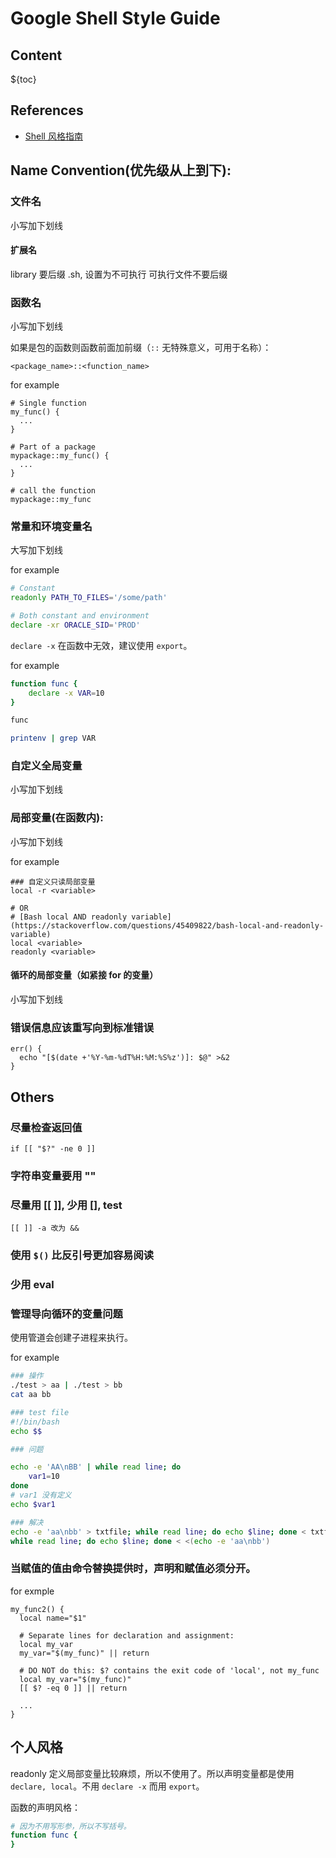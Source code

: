 # Google Shell Style Guide

## Content

${toc}

## References

-   [Shell 风格指南](https://zh-google-styleguide.readthedocs.io/en/latest/google-shell-styleguide/contents/)

## Name Convention(优先级从上到下):

### 文件名

小写加下划线

#### 扩展名

library 要后缀 .sh, 设置为不可执行
可执行文件不要后缀

### 函数名

小写加下划线

如果是包的函数则函数前面加前缀（`::` 无特殊意义，可用于名称）：

    <package_name>::<function_name>

for example

    # Single function
    my_func() {
      ...
    }

    # Part of a package
    mypackage::my_func() {
      ...
    }

    # call the function
    mypackage::my_func


### 常量和环境变量名

大写加下划线

for example

```sh
# Constant
readonly PATH_TO_FILES='/some/path'

# Both constant and environment
declare -xr ORACLE_SID='PROD'
```

`declare -x` 在函数中无效，建议使用 `export`。

for example

```sh
function func {
    declare -x VAR=10
}

func

printenv | grep VAR
```

### 自定义全局变量

小写加下划线

### 局部变量(在函数内):

小写加下划线

for example

    ### 自定义只读局部变量
    local -r <variable>

    # OR
    # [Bash local AND readonly variable](https://stackoverflow.com/questions/45409822/bash-local-and-readonly-variable)
    local <variable>
    readonly <variable>

#### 循环的局部变量（如紧接 for 的变量）

小写加下划线

### 错误信息应该重写向到标准错误

    err() {
      echo "[$(date +'%Y-%m-%dT%H:%M:%S%z')]: $@" >&2
    }

## Others

### 尽量检查返回值

    if [[ "$?" -ne 0 ]]

### 字符串变量要用 ""

### 尽量用 [[ ]], 少用 [], test

    [[ ]] -a 改为 &&

### 使用 `$()` 比反引号更加容易阅读

### 少用 eval

### 管理导向循环的变量问题

使用管道会创建子进程来执行。

for example

```sh
### 操作
./test > aa | ./test > bb
cat aa bb

### test file
#!/bin/bash
echo $$

### 问题

echo -e 'AA\nBB' | while read line; do
    var1=10
done
# var1 没有定义
echo $var1

### 解决
echo -e 'aa\nbb' > txtfile; while read line; do echo $line; done < txtfile
while read line; do echo $line; done < <(echo -e 'aa\nbb')
```

### 当赋值的值由命令替换提供时，声明和赋值必须分开。

for exmple

    my_func2() {
      local name="$1"

      # Separate lines for declaration and assignment:
      local my_var
      my_var="$(my_func)" || return

      # DO NOT do this: $? contains the exit code of 'local', not my_func
      local my_var="$(my_func)"
      [[ $? -eq 0 ]] || return

      ...
    }

## 个人风格

readonly 定义局部变量比较麻烦，所以不使用了。所以声明变量都是使用 `declare, local`。不用 `declare -x` 而用 `export`。

函数的声明风格：

```sh
# 因为不用写形参，所以不写括号。
function func {
}
```
